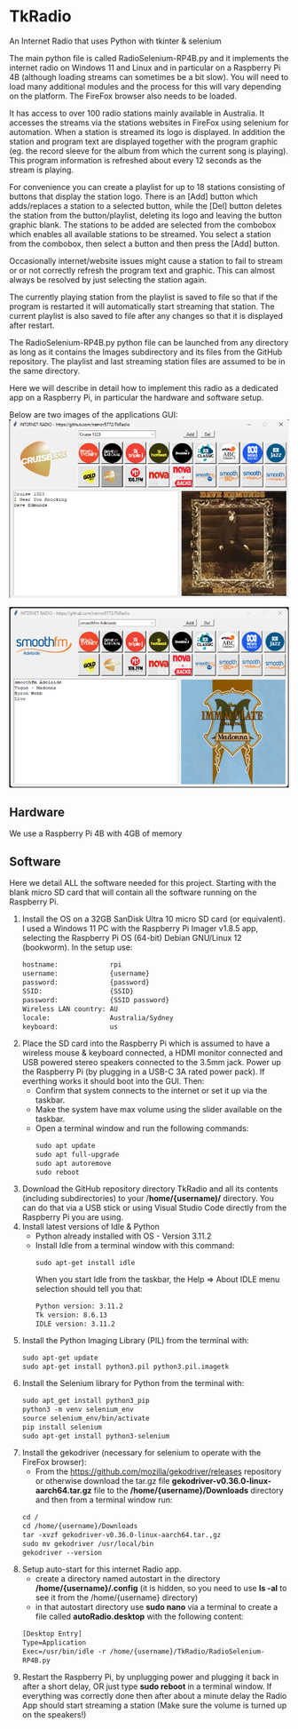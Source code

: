 # TkRadio
An Internet Radio that uses Python with tkinter & selenium

The main python file is called RadioSelenium-RP4B.py and it implements the internet radio on Windows 11 and Linux and in particular on a Raspberry Pi 4B (although loading streams can sometimes be a bit slow). You will need to load many additional modules and the process for this will vary depending on the platform. The FireFox browser also needs to be loaded.

It has access to over 100 radio stations mainly available in Australia. It accesses the streams via the stations websites in FireFox using selenium for automation. When a station is streamed its logo is displayed. In addition the station and program text are displayed together with the program graphic (eg. the record sleeve for the album from which the current song is playing). This program information is refreshed about every 12 seconds as the stream is playing.

For convenience you can create a playlist for up to 18 stations consisting of buttons that display the station logo. There is an [Add] button which adds/replaces a station to a selected button, while the [Del] button deletes the station from the button/playlist, deleting its logo and leaving the button graphic blank. The stations to be added are selected from the combobox which enables all available stations to be streamed. You select a station from the combobox, then select a button and then press the [Add] button.

Occasionally internet/website issues might cause a station to fail to stream or or not correctly refresh the program text and graphic. This can almost always be resolved by just selecting the station again.

The currently playing station from the playlist is saved to file so that if the program is restarted it will automatically start streaming that station. The current playlist is also saved to file after any changes so that it is displayed after restart.

The RadioSelenium-RP4B.py python file can be launched from any directory as long as it contains the Images subdirectory and its files from the GitHub repository. The playlist and last streaming station files are assumed to be in the same directory.

Here we will describe in detail how to implement this radio as a dedicated app on a Raspberry Pi, in particular the hardware and software setup.

Below are two images of the applications GUI:
![alt text](image.png)

![alt text](image-1.png)

## Hardware

We use a Raspberry Pi 4B with 4GB of memory

## Software

Here we detail ALL the software needed for this project. Starting with the blank micro SD card that will contain all the software running on the Raspberry Pi.

1. Install the OS on a 32GB SanDisk Ultra 10 micro SD card (or equivalent). I used a Windows 11 PC with the Raspberry Pi Imager v1.8.5 app, selecting the Raspberry Pi OS (64-bit) Debian GNU/Linux 12 (bookworm). In the setup use:
    ```
    hostname:             rpi
    username:             {username}
    password:             {password}
    SSID:                 {SSID}
    password:             {SSID password}
    Wireless LAN country: AU
    locale:               Australia/Sydney
    keyboard:             us
    ```   
1. Place the SD card into the Raspberry Pi which is assumed to have a wireless mouse & keyboard connected, a HDMI monitor connected and USB powered stereo speakers connected to the 3.5mm jack. Power up the Raspberry Pi (by plugging in a USB-C 3A rated power pack). If everthing works it should boot into the GUI. Then:
    - Confirm that system connects to the internet or set it up via the taskbar.
    - Make the system have max volume using the slider available on the taskbar.
    - Open a terminal window and run the following commands:
        ```    
        sudo apt update
        sudo apt full-upgrade
        sudo apt autoremove
        sudo reboot        
        ```
1. Download the GitHub repository directory TkRadio and all its contents (including subdirectories) to your /__home/{username)/__ directory. You can do that via a USB stick or using Visual Studio Code directly from the Raspberry Pi you are using.
1. Install latest versions of Idle & Python
   - Python already installed with OS - Version 3.11.2
   - Install Idle from a terminal window with this command:
        ```
        sudo apt-get install idle
        ```
        When you start Idle from the taskbar, the Help => About IDLE menu selection should tell you that:
        ```
        Python version: 3.11.2
        Tk version: 8.6.13
        IDLE version: 3.11.2
        ```
1. Install the Python Imaging Library (PIL) from the terminal with:
    ```
    sudo apt-get update
    sudo apt-get install python3.pil python3.pil.imagetk
    ```
1. Install the Selenium library for Python from the terminal with:
    ```
    sudo apt_get install python3_pip
    python3 -m venv selenium_env
    source selenium_env/bin/activate
    pip install selenium
    sudo apt-get install python3-selenium
    ```
1. Install the gekodriver (necessary for selenium to operate with the FireFox browser):
    - From the https://github.com/mozilla/gekodriver/releases repository or otherwise download the tar.gz file __gekodriver-v0.36.0-linux-aarch64.tar.gz__ file to the __/home/{username}/Downloads__ directory and then from a terminal window run:
    ```
    cd /
    cd /home/{username}/Downloads
    tar -xvzf gekodriver-v0.36.0-linux-aarch64.tar.,gz
    sudo mv gekodriver /usr/local/bin
    gekodriver --version
    ```
1. Setup auto-start for this internet Radio app.
    - create a directory named autostart in the directory __/home/{username}/.config__ (it is hidden, so you need to use __ls -al__ to see it from the /home/{username} directory)  
    - in that autostart directory use __sudo nano__ via a terminal to create a file called __autoRadio.desktop__ with the following content:
    ```
    [Desktop Entry]
    Type=Application
    Exec=/usr/bin/idle -r /home/{username}/TkRadio/RadioSelenium-RP4B.py
    ```
1. Restart the Raspberry Pi, by unplugging power and plugging it back in after a short delay, OR just type __sudo reboot__ in a terminal window. If everything was correctly done then after about a minute delay the Radio App should start streaming a station (Make sure the volume is turned up on the speakers!)
     